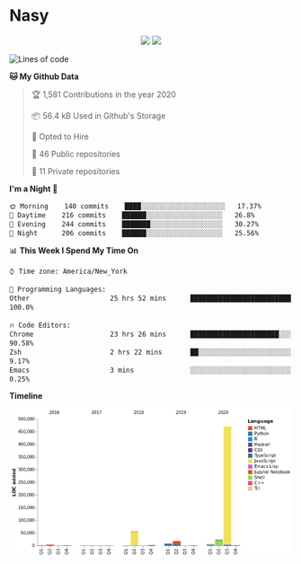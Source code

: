 # Nasy

<p align="center">
<img height="200" src="https://github-readme-stats.vercel.app/api?username=nasyxx&count_private=true&show_icons=true&theme=dracula&include_all_commits=true"/>
<img height="200" src="https://github-readme-stats.vercel.app/api/top-langs/?username=nasyxx&theme=dracula&hide=html,jupyter+notebook&count_private=true&show_icons=true"
</p>

<!--START_SECTION:waka-->
![Lines of code](https://img.shields.io/badge/From%20Hello%20World%20I%27ve%20Written-13.8%20million%20Lines%20of%20code-blue)

**🐱 My Github Data** 

> 🏆 1,581 Contributions in the year 2020
 > 
> 📦 56.4 kB Used in Github's Storage 
 > 
> 💼 Opted to Hire
 > 
> 📜 46 Public repositories
 > 
> 🔑 11 Private repositories 

**I'm a Night 🦉** 

```text
🌞 Morning    140 commits    ████░░░░░░░░░░░░░░░░░░░░░   17.37% 
🌆 Daytime    216 commits    ██████░░░░░░░░░░░░░░░░░░░   26.8% 
🌃 Evening    244 commits    ███████░░░░░░░░░░░░░░░░░░   30.27% 
🌙 Night      206 commits    ██████░░░░░░░░░░░░░░░░░░░   25.56%

```


📊 **This Week I Spend My Time On** 

```text
⌚︎ Time zone: America/New_York

💬 Programming Languages: 
Other                    25 hrs 52 mins      █████████████████████████   100.0%

🔥 Code Editors: 
Chrome                   23 hrs 26 mins      ██████████████████████░░░   90.58% 
Zsh                      2 hrs 22 mins       ██░░░░░░░░░░░░░░░░░░░░░░░   9.17% 
Emacs                    3 mins              ░░░░░░░░░░░░░░░░░░░░░░░░░   0.25%

```

**Timeline**

![Chart not found](https://github.com/nasyxx/nasyxx/blob/master/charts/bar_graph.png) 


<!--END_SECTION:waka-->

<!-- ![visitors](https://visitor-badge.laobi.icu/badge?page_id=nasyxx.nasyxx) -->
